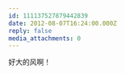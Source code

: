 ```yaml
---
id: 111137527879442839
date: 2012-08-07T16:24:00.000Z
reply: false
media_attachments: 0
---
```


好大的风啊！ ​​​​

